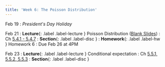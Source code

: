 ```yaml
---
title: 'Week 6: The Poisson Distribution'
---
```


Feb 19
: *President's Day Holiday*

Feb 21
: **Lecture**{: .label .label-lecture } Poisson Distribution ([Blank Slides](/assets/slides/lec-15-pre-lec.pdf))
    : Ch [5.4.1 - 5.4.7](http://stat88.org/textbook/content/Chapter_05/04_Unbiased_Estimators.html)
: **Section**{: .label .label-disc }
: **Homework**{: .label .label-hw } Homework 6
    : Due Feb 26 at 4PM

Feb 23
: **Lecture**{: .label .label-lecture } Conditional expectation
    : Ch [5.5.1, 5.5.2, 5.5.3](http://stat88.org/textbook/content/Chapter_05/05_Conditional_Expectation.html)
: **Section**{: .label .label-disc }
